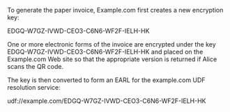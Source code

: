 To generate the paper invoice, Example.com first creates a new encryption key:

EDGQ-W7GZ-IVWD-CEO3-C6N6-WF2F-IELH-HK

One or more electronic forms of the invoice are encrypted under the key 
EDGQ-W7GZ-IVWD-CEO3-C6N6-WF2F-IELH-HK and placed on the Example.com Web site so that 
the appropriate version is returned if Alice scans the QR code.

The key is then converted to form an EARL for the example.com UDF resolution service:

udf://example.com/EDGQ-W7GZ-IVWD-CEO3-C6N6-WF2F-IELH-HK
